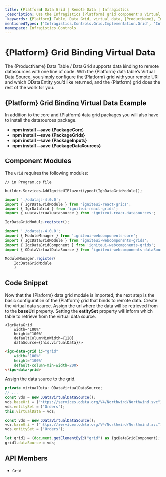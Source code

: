 ```yaml
---
title: {Platform} Data Grid | Remote Data | Infragistics
_description: Use the Infragistics {Platform} grid component's Virtual Data Source to bind remote data. View {ProductName} table tutorials!
_keywords: {Platform} Table, Data Grid, virtual data, {ProductName}, Infragistics, data binding
mentionedTypes: ['Infragistics.Controls.Grid.Implementation.Grid', 'Infragistics.Controls.Grid.Implementation.Column']
namespace: Infragistics.Controls
---
```

# {Platform} Grid Binding Virtual Data

The {ProductName} Data Table / Data Grid supports data binding to remote datasources with one line of code.  With the {Platform} data table’s Virtual Data Source, you simply configure the {Platform} grid with your remote URI and which OData Entity you’d like returned, and the {Platform} grid does the rest of the work for you.

## {Platform} Grid Binding Virtual Data Example


<code-view style="height: 600px"
           data-demos-base-url="{environment:dvDemosBaseUrl}"
           iframe-src="{environment:dvDemosBaseUrl}/grids/data-grid-binding-remote-data"
           alt="{Platform} Grid Binding Virtual Data Example"
           github-src="grids/data-grid/binding-remote-data">
</code-view>

<div class="divider--half"></div>



<!-- Angular, React, WebComponents -->
In addition to the core and {Platform} data grid packages you will also have to install the datasources package.

- **npm install --save {PackageCore}**
- **npm install --save {PackageGrids}**
- **npm install --save {PackageInputs}**
- **npm install --save {PackageDataSources}**

<!-- end: Angular, React, WebComponents -->

## Component Modules

The `Grid` requires the following modules:

```razor
// in Program.cs file

builder.Services.AddIgniteUIBlazor(typeof(IgbDataGridModule));
```

```ts
import './odatajs-4.0.0';
import { IgrDataGridModule } from 'igniteui-react-grids';
import { IgrDataGrid } from 'igniteui-react-grids';
import { ODataVirtualDataSource } from 'igniteui-react-datasources';

IgrDataGridModule.register();
```

```ts
import './odatajs-4.0.0';
import { ModuleManager } from 'igniteui-webcomponents-core';
import { IgcDataGridModule } from 'igniteui-webcomponents-grids';
import { IgcDataGridComponent } from 'igniteui-webcomponents-grids';
import { ODataVirtualDataSource } from 'igniteui-webcomponents-dataSource';

ModuleManager.register(
    IgcDataGridModule
    )

```

<div class="divider--half"></div>

## Code Snippet

Now that the {Platform} data grid module is imported, the next step is the basic configuration of the {Platform} grid that binds to remote data. Create the virtual data source. Assign the url where the data will be retrieved from to the <b>baseUri</b> property. Setting the <b>entitySet</b> property will inform which table to retrieve from the virtual data source.

```tsx
<IgrDataGrid
    width="100%"
    height="100%"
    defaultColumnMinWidth={120}
    dataSource={this.virtualData}/>
```

```html
<igc-data-grid id="grid"
    width="100%"
    height="100%"
    default-column-min-width=200>
</igc-data-grid>
```

Assign the data source to the grid.

```ts
private virtualData: ODataVirtualDataSource;
// ...
const vds = new ODataVirtualDataSource();
vds.baseUri = ("https://services.odata.org/V4/Northwind/Northwind.svc");
vds.entitySet = ("Orders");
this.virtualData = vds;
```

```ts
const vds = new ODataVirtualDataSource();
vds.baseUri = ("https://services.odata.org/V4/Northwind/Northwind.svc");
vds.entitySet = ("Orders");

let grid1 = (document.getElementById("grid") as IgcDataGridComponent);
grid1.dataSource = vds;
```

 ## API Members

 - `Grid`
